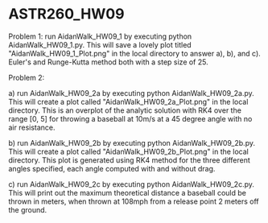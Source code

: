 # ASTR260_HW09

Problem 1: run AidanWalk_HW09_1 by executing python AidanWalk_HW09_1.py. This will save a lovely plot titled "AidanWalk_HW09_1_Plot.png" in the local directory to answer a), b), and c). Euler's and Runge-Kutta method both with a step size of 25. 

Problem 2: 

a) run AidanWalk_HW09_2a by executing python AidanWalk_HW09_2a.py. This will create a plot called "AidanWalk_HW09_2a_Plot.png" in the local directory. This is an overplot of the analytic solution with RK4 over the range [0, 5] for throwing a baseball at 10m/s at a 45 degree angle with no air resistance. 

b) run AidanWalk_HW09_2b by executing python AidanWalk_HW09_2b.py. This will create a plot called "AidanWalk_HW09_2b_Plot.png" in the local directory. This plot is generated using RK4 method for the three different angles specified, each angle computed with and without drag. 
  
c) run AidanWalk_HW09_2c by executing python AidanWalk_HW09_2c.py. This will print out the maximum theoretical distance a baseball could be thrown in meters, when thrown at 108mph from a release point 2 meters off the ground. 
